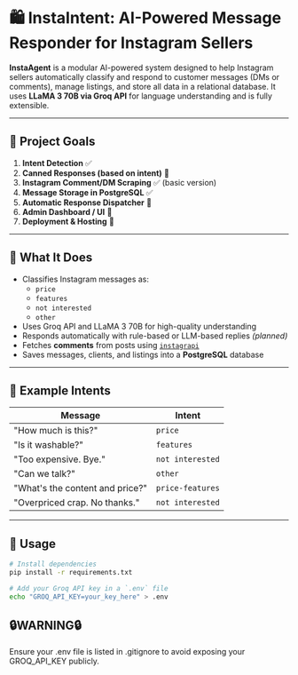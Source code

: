 # 🛍️ InstaIntent: AI-Powered Message Responder for Instagram Sellers

**InstaAgent** is a modular AI-powered system designed to help Instagram sellers automatically classify and respond to customer messages (DMs or comments), manage listings, and store all data in a relational database. It uses **LLaMA 3 70B via Groq API** for language understanding and is fully extensible.

---

## 🔧 Project Goals

1. **Intent Detection** ✅
2. **Canned Responses (based on intent)** 🔄
3. **Instagram Comment/DM Scraping** ✅ (basic version)
4. **Message Storage in PostgreSQL** ✅
5. **Automatic Response Dispatcher** 🔲
6. **Admin Dashboard / UI** 🔲
7. **Deployment & Hosting** 🔲

---

## 🤖 What It Does

- Classifies Instagram messages as:
  - `price`
  - `features`
  - `not interested`
  - `other`
- Uses Groq API and LLaMA 3 70B for high-quality understanding
- Responds automatically with rule-based or LLM-based replies *(planned)*
- Fetches **comments** from posts using [`instagrapi`](https://github.com/adw0rd/instagrapi)
- Saves messages, clients, and listings into a **PostgreSQL** database

---

## 🧠 Example Intents

| Message | Intent |
|--------|--------|
| "How much is this?" | `price` |
| "Is it washable?" | `features` |
| "Too expensive. Bye." | `not interested` |
| "Can we talk?" | `other` |
| "What's the content and price?" | `price-features` |
| "Overpriced crap. No thanks." | `not interested` |

---

## 🚀 Usage

```bash
# Install dependencies
pip install -r requirements.txt

# Add your Groq API key in a `.env` file
echo "GROQ_API_KEY=your_key_here" > .env
```

## 🔒WARNING🔒

Ensure your .env file is listed in .gitignore to avoid exposing your GROQ_API_KEY publicly.
